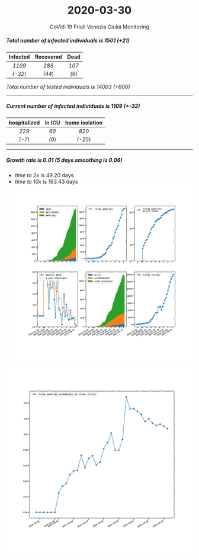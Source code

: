 <div align='center'>

# 2020-03-30
CoVid-19 Friuli Venezia Giulia Monitoring
</div>

##### Total number of infected individuals is 1501 (+21)
Infected | Recovered | Dead
:---: | :---: | :---:
*1109* | *285* | *107*
*(-32*) | *(44*) | (*9*)

*Total number of tested individuals is 14003 (+606)*
***
##### Current number of infected individuals is 1109 (+-32)
hospitalized | in ICU | home isolation
:---: | :---: | :---:
*229* |*60* |*820*
*(-7*) |*(0*) |*(-25*)
***
##### Growth rate is 0.01 (5 days smoothing is 0.06)
- *time to 2x* is 49.20 days
- *time to 10x* is 163.43 days
![stats][stats]

![infected_normalized][infected_normalized]

[stats]: stats_FriuliVeneziaGiulia.png
[infected_normalized]: infected_normalized_FriuliVeneziaGiulia.png

